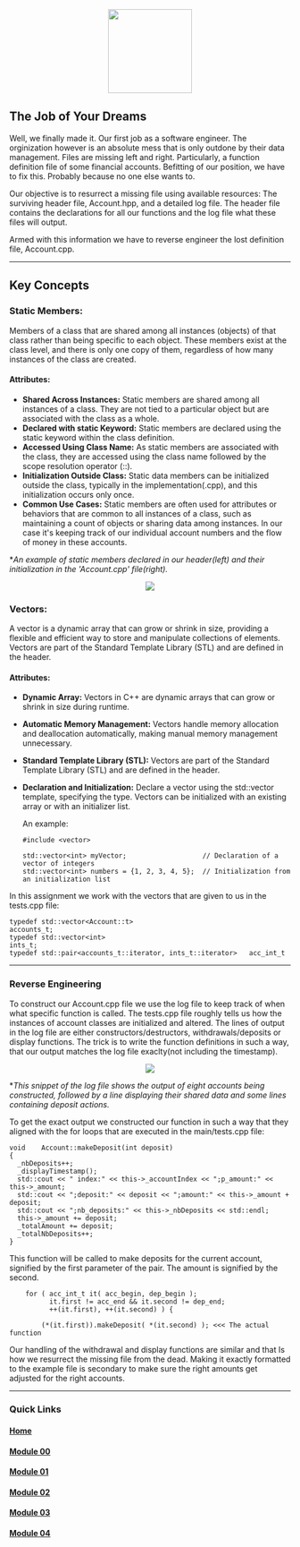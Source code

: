 <div align=center>
    <img src="https://cdn.jsdelivr.net/gh/devicons/devicon/icons/cplusplus/cplusplus-original.svg" width="150" height="150" />
</div>

## The Job of Your Dreams
Well, we finally made it. Our first job as a software engineer. The orginization however is an absolute mess that is only outdone by their data management.
Files are missing left and right. Particularly, a function definition file of some financial accounts. Befitting of our position, we have to fix this. Probably because no one else wants to.

Our objective is to resurrect a missing file using available resources: The surviving header file, Account.hpp, and a detailed log file.
The header file contains the declarations for all our functions and the log file what these files will output.  

Armed with this information we have to reverse engineer the lost definition file, Account.cpp.

---

## Key Concepts
### Static Members: 
Members of a class that are shared among all instances (objects) of that class rather than being specific to each object. These members exist at the class level, and there is only one copy of them, regardless of how many instances of the class are created.

#### Attributes:
- **Shared Across Instances:** Static members are shared among all instances of a class.
  They are not tied to a particular object but are associated with the class as a whole.
- **Declared with static Keyword:** Static members are declared using the static keyword within the class definition.
- **Accessed Using Class Name:**  As static members are associated with the class, they are accessed using the class name followed by the scope resolution operator (::).
- **Initialization Outside Class:** Static data members can be initialized outside the class, typically in the implementation(.cpp), and this initialization occurs only once.
- **Common Use Cases:** Static members are often used for attributes or behaviors that are common to all instances of a class, such as maintaining a count of objects or sharing data among instances.
  In our case it's keeping track of our individual account numbers and the flow of money in these accounts.

**An example of static members declared in our header(left) and their initialization in the 'Account.cpp' file(right).*

<div align=center>
  <img src="https://i.imgur.com/eF1qc0S.png">
</div>

### Vectors: 
A vector is a dynamic array that can grow or shrink in size, providing a flexible and efficient way to store and manipulate collections of elements. 
Vectors are part of the Standard Template Library (STL) and are defined in the <vector> header. 

#### Attributes:
- **Dynamic Array:** Vectors in C++ are dynamic arrays that can grow or shrink in size during runtime.
- **Automatic Memory Management:** Vectors handle memory allocation and deallocation automatically, making manual memory management unnecessary.
- **Standard Template Library (STL):** Vectors are part of the Standard Template Library (STL) and are defined in the <vector> header.
- **Declaration and Initialization:** Declare a vector using the std::vector template, specifying the type.
  Vectors can be initialized with an existing array or with an initializer list.

  An example:

  ```
  #include <vector>

  std::vector<int> myVector;                   // Declaration of a vector of integers
  std::vector<int> numbers = {1, 2, 3, 4, 5};  // Initialization from an initialization list
  ```

In this assignment we work with the vectors that are given to us in the tests.cpp file:

```
typedef std::vector<Account::t>						                  accounts_t;
typedef std::vector<int>								                    ints_t;
typedef std::pair<accounts_t::iterator, ints_t::iterator>   acc_int_t
```

---

### Reverse Engineering

To construct our Account.cpp file we use the log file to keep track of when what specific function is called. The tests.cpp file roughly tells us how the instances of account classes are initialized and altered. The lines of output in the log file are either constructors/destructors, withdrawals/deposits or display functions. The trick is to write the function definitions in such a way, that our output matches the log file exaclty(not including the timestamp).

<div align=center>
  <img src="https://i.imgur.com/7RodFpK.png">
</div>

**This snippet of the log file shows the output of eight accounts being constructed, followed by a line displaying their shared data and    some lines containing deposit actions.*

To get the exact output we constructed our function in such a way that they aligned with the for loops that are executed in the main/tests.cpp file:

```
void	Account::makeDeposit(int deposit)
{
  _nbDeposits++;
  _displayTimestamp();
  std::cout << " index:" << this->_accountIndex << ";p_amount:" << this->_amount;
  std::cout << ";deposit:" << deposit << ";amount:" << this->_amount + deposit;
  std::cout << ";nb_deposits:" << this->_nbDeposits << std::endl;
  this->_amount += deposit;
  _totalAmount += deposit;
  _totalNbDeposits++;
}
```

This function will be called to make deposits for the current account, signified by the first parameter of the pair. The amount is signified by the second.

```
	for ( acc_int_t it( acc_begin, dep_begin );
		  it.first != acc_end && it.second != dep_end;
		  ++(it.first), ++(it.second) ) {

		(*(it.first)).makeDeposit( *(it.second) ); <<< The actual function
```

Our handling of the withdrawal and display functions are similar and that Is how we resurrect the missing file from the dead. Making it exactly formatted to the example file is secondary to make sure the right amounts get adjusted for the right accounts.

---
### Quick Links  

#### [Home](https://github.com/arommers/CPP_Modules)
#### [Module 00](https://github.com/arommers/CPP_Modules/tree/master/00)

#### [Module 01](https://github.com/arommers/CPP_Modules/tree/master/01)

#### [Module 02](https://github.com/arommers/CPP_Modules/tree/master/02)

#### [Module 03](https://github.com/arommers/CPP_Modules/tree/master/03)

#### [Module 04](https://github.com/arommers/CPP_Modules/tree/master/04)
